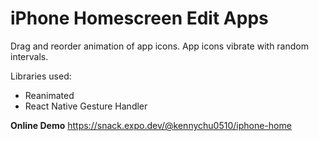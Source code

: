 # iPhone Homescreen Edit Apps 

Drag and reorder animation of app icons.
App icons vibrate with random intervals.

Libraries used:
- Reanimated
- React Native Gesture Handler

**Online Demo**
https://snack.expo.dev/@kennychu0510/iphone-home

